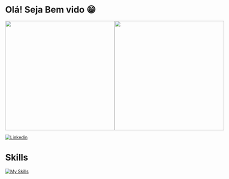 <h1>Olá! Seja Bem vido 😁</h1>

<div style="display: flex;">
    <img align="center" width="350px" src="https://github-readme-stats.vercel.app/api?username=rennerCostaa12&show_icons=true&theme=dracula&layout=compact" />
    <img align="center" width="350px" src="https://github-readme-stats.vercel.app/api/top-langs/?username=rennerCostaa12&layout=compact&theme=dracula" />
</div>

[![Linkedin](https://img.shields.io/badge/LinkedIn-0077B5?style=for-the-badge&logo=linkedin&logoColor=white)](https://www.linkedin.com/in/renner-costa-098a101a0/)
# Skills
[![My Skills](https://skillicons.dev/icons?i=js,html,css,react,redux,styledcomponents,bootstrap,materialui,nodejs,nestjs,php,firebase,vite,vscode,git,postgres,mysql,prisma,docker,postman)](https://skillicons.dev)

